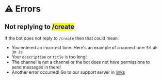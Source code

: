 # ⚠ Errors

## Not replying to <mark style="color:blue;">/create</mark>

If the bot does not reply to `/create` then that could mean:

* You entered an incorrect time. Here's an example of a correct one: `5d 4h 3m 2s`
* Your `description` or `title` is too long!
* The channel is not a channel or the bot does not have permissions to send messages in there!
* Another error occurred! Go to our support server in [links](../links.md)&#x20;
